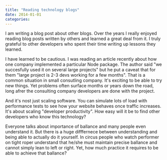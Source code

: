 ```yaml
---
title: "Reading technology blogs"
date: 2014-01-01
categories:
---
```


I am writing a blog post about other blogs.  Over the years I really enjoyed reading blog posts written by others and learned a great deal from it.  I truly grateful to other developers who spent their time writing up lessons they learned.  

I have learned to be cautious.  I was reading an article recently about how one company implemented a particular Node package.  The author said "we succesfully used it on several large projects" but he put a caveat that for them "large project is 2-3 devs working for a few months".  That is a common situation in small consutling company.  It's exciting to be able to try new things.  Yet problems often surface months or years down the road, long afrer the consulting company developers are done with the project.  

And it's nost just scaling software.  You can simulate lots of load with performance tests to see how your website behaves once traffic increases.  It's about scaling "developer productivity".  How easy will it be to find other developers who know this technology?

Everyone talks about importance of ballance and many people even understand it.  But there is a huge difffernece between understanding and being able to actually do it yourself.  In circus people who watch performer on tight roper understand that he/she must maintain precise ballance and cannot simply lean to left or right.  Yet, how much practice it requires to be able to achieve that ballance?  